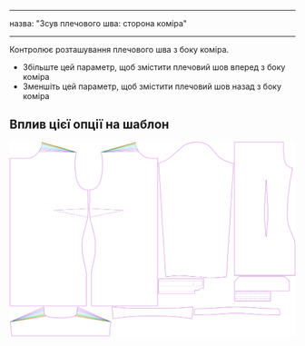 - - -
назва: "Зсув плечового шва: сторона коміра"
- - -

Контролює розташування плечового шва з боку коміра.

- Збільште цей параметр, щоб змістити плечовий шов вперед з боку коміра
- Зменшіть цей параметр, щоб змістити плечовий шов назад з боку коміра

## Вплив цієї опції на шаблон

![На цьому зображенні показано вплив цієї опції шляхом накладання декількох варіантів, які мають різне значення для цієї опції](simone_s3collar_sample.svg "Вплив цієї опції на шаблон")
